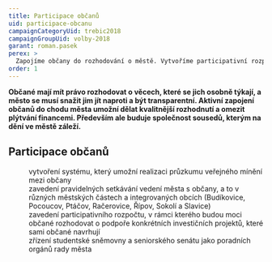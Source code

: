```yaml
---
title: Participace občanů
uid: participace-obcanu
campaignCategoryUid: trebic2018
campaignGroupUid: volby-2018
garant: roman.pasek
perex: >
  Zapojíme občany do rozhodování o městě. Vytvoříme participativní rozpočet.
order: 1
---
```


**Občané mají mít právo rozhodovat o věcech, které se jich osobně týkají, a město se musí snažit jim jít naproti a být transparentní. Aktivní zapojení občanů do chodu města umožní dělat kvalitnější rozhodnutí a omezit plýtvání financemi. Především ale buduje společnost sousedů, kterým na dění ve městě záleží.**

## Participace občanů

<dl class="c-program-key-point-list">
    <dd>vytvoření systému, který umožní realizaci průzkumu veřejného mínění mezi občany</dd>
    <dd>zavedení pravidelných setkávání vedení města s občany, a to v různých městských částech a integrovaných obcích (Budíkovice, Pocoucov, Ptáčov, Račerovice, Řípov, Sokolí a Slavice)</dd>
    <dd>zavedení participativního rozpočtu, v rámci kterého budou moci občané rozhodovat o podpoře konkrétních investičních projektů, které sami občané navrhují</dd>
    <dd>zřízení studentské sněmovny a seniorského senátu jako poradních orgánů rady města</dd>
</dl>

